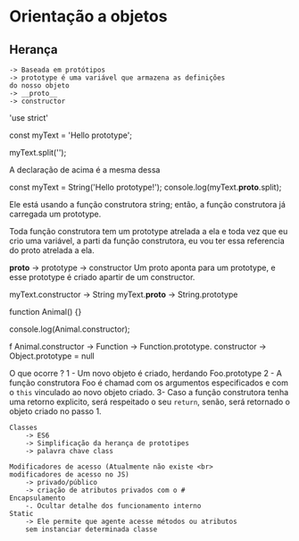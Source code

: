 # Orientação a objetos

## Herança
    -> Baseada em protótipos
    -> prototype é uma variável que armazena as definições
    do nosso objeto
    -> __proto__
    -> constructor

'use strict'

const myText = 'Hello prototype';

myText.split('');


A declaração de acima é a mesma dessa

const myText = String('Hello prototype!');
console.log(myText.__proto__.split);

Ele está usando a função construtora string; então, a função 
construtora já carregada um prototype.

Toda função construtora tem um prototype atrelada a ela e toda
vez que eu crio uma variável, a parti da função construtora, eu vou ter essa referencia do proto atrelada a ela.

__proto__ -> prototype -> constructor
Um proto aponta para um prototype, e esse prototype é criado 
apartir de um constructor.

myText.constructor -> String
myText.__proto__ -> String.prototype

function Animal() {}

console.log(Animal.constructor);

f Animal.constructor -> Function -> Function.prototype.
constructor -> Object.prototype = null


O que ocorre ?
1 - Um novo objeto é criado, herdando Foo.prototype
2 - A função construtora Foo é chamad com os argumentos 
especificados e com o `this` vinculado ao novo objeto 
criado.
3- Caso a função construtora tenha uma retorno explicito, 
será respeitado o seu `return`, senão, será retornado o 
objeto criado no passo 1.

    Classes 
        -> ES6
        -> Simplificação da herança de prototipes
        -> palavra chave class

    Modificadores de acesso (Atualmente não existe <br>
    modificadores de acesso no JS)
        -> privado/público
        -> criação de atributos privados com o #
    Encapsulamento
        -. Ocultar detalhe dos funcionamento interno
    Static
        -> Ele permite que agente acesse métodos ou atributos
        sem instanciar determinada classe
